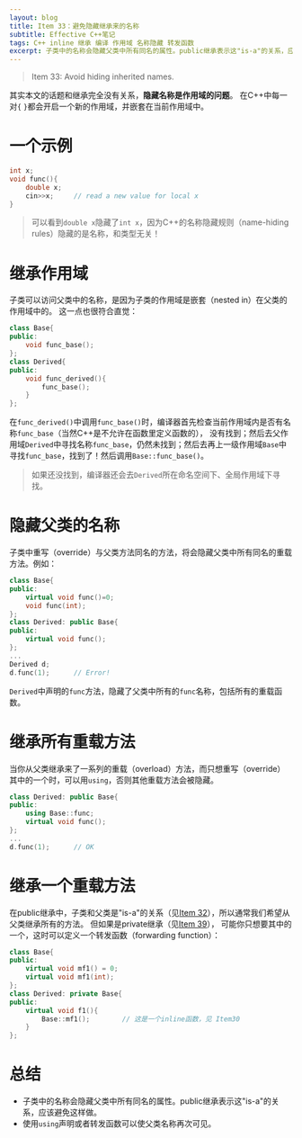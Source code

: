 ```yaml
---
layout: blog
title: Item 33：避免隐藏继承来的名称
subtitle: Effective C++笔记
tags: C++ inline 继承 编译 作用域 名称隐藏 转发函数
excerpt: 子类中的名称会隐藏父类中所有同名的属性。public继承表示这"is-a"的关系，应该避免这样做。使用using声明或者转发函数可以使父类名称再次可见。
---
```


> Item 33: Avoid hiding inherited names.

其实本文的话题和继承完全没有关系，**隐藏名称是作用域的问题**。 
在C++中每一对`{` `}`都会开启一个新的作用域，并嵌套在当前作用域中。

# 一个示例

```cpp
int x;
void func(){
    double x;
    cin>>x;     // read a new value for local x
}
```

> 可以看到`double x`隐藏了`int x`，因为C++的名称隐藏规则（name-hiding rules）隐藏的是名称，和类型无关！

<!--more-->

# 继承作用域

子类可以访问父类中的名称，是因为子类的作用域是嵌套（nested in）在父类的作用域中的。
这一点也很符合直觉：

```cpp
class Base{
public:
    void func_base();
};
class Derived{
public:
    void func_derived(){
        func_base();
    }
};
```

在`func_derived()`中调用`func_base()`时，编译器首先检查当前作用域内是否有名称`func_base`（当然C++是不允许在函数里定义函数的），
没有找到；然后去父作用域`Derived`中寻找名称`func_base`，仍然未找到；然后去再上一级作用域`Base`中寻找`func_base`，找到了！然后调用`Base::func_base()`。

> 如果还没找到，编译器还会去`Derived`所在命名空间下、全局作用域下寻找。

# 隐藏父类的名称

子类中重写（override）与父类方法同名的方法，将会隐藏父类中所有同名的重载方法。例如：

```cpp
class Base{
public:
    virtual void func()=0;
    void func(int);
};
class Derived: public Base{
public:
    virtual void func();
};
...
Derived d;
d.func(1);      // Error!
```

`Derived`中声明的`func`方法，隐藏了父类中所有的`func`名称，包括所有的重载函数。

# 继承所有重载方法

当你从父类继承来了一系列的重载（overload）方法，而只想重写（override）其中的一个时，可以用`using`，否则其他重载方法会被隐藏。

```cpp
class Derived: public Base{
public:
    using Base::func;
    virtual void func();
};
...
d.func(1);      // OK
```

# 继承一个重载方法

在public继承中，子类和父类是"is-a"的关系（见[Item 32][item32]），所以通常我们希望从父类继承所有的方法。
但如果是private继承（见[Item 39][item39]），
可能你只想要其中的一个，这时可以定义一个转发函数（forwarding function）：

```cpp
class Base{
public:
    virtual void mf1() = 0;
    virtual void mf1(int);
};
class Derived: private Base{
public:
    virtual void f1(){
        Base::mf1();        // 这是一个inline函数，见 Item30
    }
};
```

# 总结

* 子类中的名称会隐藏父类中所有同名的属性。public继承表示这"is-a"的关系，应该避免这样做。
* 使用`using`声明或者转发函数可以使父类名称再次可见。

[item32]: /2015/08/30/effective-cpp-32.html
[item39]: /2015/09/06/effective-cpp-39.html

